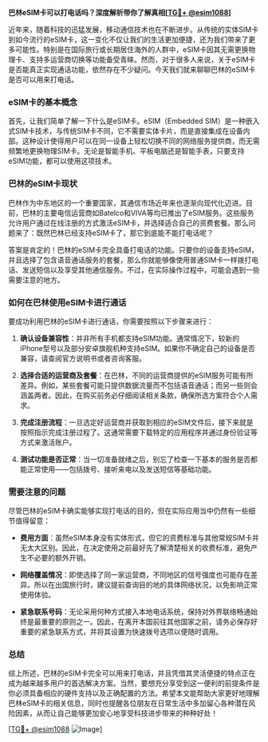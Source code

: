 **巴林eSIM卡可以打电话吗？深度解析带你了解真相[[TG💪+ @esim1088](https://t.me/s/esim1088)]**

近年来，随着科技的迅猛发展，移动通信技术也在不断进步。从传统的实体SIM卡到如今流行的eSIM卡，这一变化不仅让我们的生活更加便捷，还为我们带来了更多可能性。特别是在国际旅行或长期居住海外的人群中，eSIM卡因其无需更换物理卡、支持多运营商切换等功能备受青睐。然而，对于很多人来说，关于eSIM卡是否能真正实现通话功能，依然存在不少疑问。今天我们就来聊聊巴林的eSIM卡是否可以用来打电话。

### eSIM卡的基本概念

首先，让我们简单了解一下什么是eSIM卡。eSIM（Embedded SIM）是一种嵌入式SIM卡技术，与传统SIM卡不同，它不需要实体卡片，而是直接集成在设备内部。这种设计使得用户可以在同一设备上轻松切换不同的网络服务提供商，而无需频繁地更换物理SIM卡。无论是智能手机、平板电脑还是智能手表，只要支持eSIM功能，都可以使用这项技术。

### 巴林的eSIM卡现状

巴林作为中东地区的一个重要国家，其通信市场近年来也逐渐向现代化迈进。目前，巴林的主要电信运营商如Batelco和VIVA等均已推出了eSIM服务。这些服务允许用户通过在线注册的方式激活eSIM卡，并选择适合自己的资费套餐。那么问题来了：既然巴林已经支持eSIM卡了，那它到底能不能打电话呢？

答案是肯定的！巴林的eSIM卡完全具备打电话的功能。只要你的设备支持eSIM，并且选择了包含语音通话服务的套餐，那么你就能够像使用普通SIM卡一样拨打电话、发送短信以及享受其他通信服务。不过，在实际操作过程中，可能会遇到一些需要注意的地方。

### 如何在巴林使用eSIM卡进行通话

要成功利用巴林的eSIM卡进行通话，你需要按照以下步骤来进行：

1. **确认设备兼容性**：并非所有手机都支持eSIM功能。通常情况下，较新的iPhone型号以及部分安卓旗舰机种支持eSIM。如果你不确定自己的设备是否兼容，请查阅官方说明书或者咨询客服。
   
2. **选择合适的运营商及套餐**：在巴林，不同的运营商提供的eSIM服务可能有所差异。例如，某些套餐可能只提供数据流量而不包括语音通话；而另一些则会涵盖两者。因此，在购买前务必仔细阅读相关条款，确保所选方案符合个人需求。

3. **完成注册流程**：一旦选定好运营商并获取到相应的eSIM文件后，接下来就是按照指示完成注册过程了。这通常需要下载特定的应用程序并通过身份验证等方式来激活账户。

4. **测试功能是否正常**：当一切准备就绪之后，别忘了检查一下基本的服务是否都能正常使用——包括拨号、接听来电以及发送短信等基础功能。

### 需要注意的问题

尽管巴林的eSIM卡确实能够实现打电话的目的，但在实际应用当中仍然有一些细节值得留意：

- **费用方面**：虽然eSIM本身没有实体形式，但它的资费标准与其他常规SIM卡并无太大区别。因此，在决定使用之前最好先了解清楚相关的收费标准，避免产生不必要的额外开销。
  
- **网络覆盖情况**：即使选择了同一家运营商，不同地区的信号强度也可能存在差异。所以在出国旅行时，建议提前查询目的地的具体网络状况，以免影响正常使用体验。

- **紧急联系号码**：无论采用何种方式接入本地电话系统，保持对外界联络畅通始终是最重要的原则之一。因此，在离开本国前往其他国家之前，请务必保存好重要的紧急联系方式，并将其设置为快速拨号选项以便随时调用。

### 总结

综上所述，巴林的eSIM卡完全可以用来打电话，并且凭借其灵活便捷的特点正在成为越来越多用户的首选解决方案。当然，要想充分享受到这一便利的前提条件是你必须具备相应的硬件支持以及正确配置的方法。希望本文能帮助大家更好地理解巴林eSIM卡的相关信息，同时也提醒各位朋友在日常生活中多加留心各种潜在风险因素，从而让自己能够更加安心地享受科技进步带来的种种好处！

[[TG💪+ @esim1088](https://t.me/s/esim1088) ![Image](https://i.postimg.cc/4NQfJmqS/Snipaste-2025-05-13-00-14-12.png)]